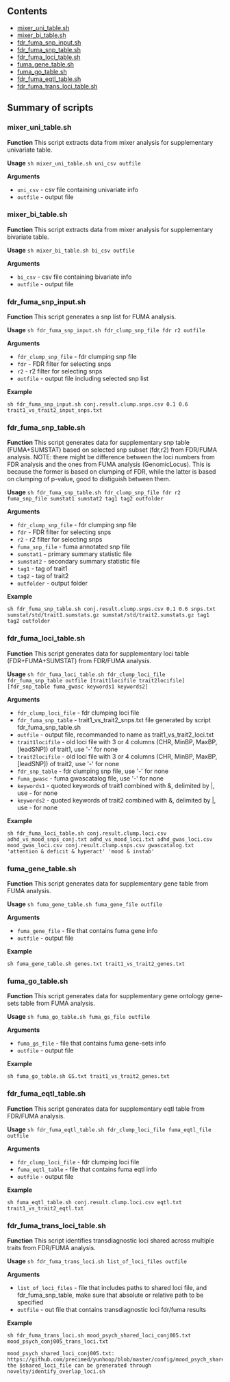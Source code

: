 ## Contents

* [mixer_uni_table.sh](#mixer_uni_tablesh)
* [mixer_bi_table.sh](#mixer_bi_tablesh)
* [fdr_fuma_snp_input.sh](#fdr_fuma_snp_inputsh)
* [fdr_fuma_snp_table.sh](#fdr_fuma_snp_tablesh)
* [fdr_fuma_loci_table.sh](#fdr_fuma_loci_tablesh)
* [fuma_gene_table.sh](#fuma_gene_tablesh)
* [fuma_go_table.sh](#fuma_go_tablesh)
* [fdr_fuma_eqtl_table.sh](#fdr_fuma_eqtl_tablesh)
* [fdr_fuma_trans_loci_table.sh](#fdr_fuma_trans_loci_tablesh)

## Summary of scripts

### mixer_uni_table.sh

**Function**
This script extracts data from mixer analysis for supplementary univariate
table.

**Usage** ``sh mixer_uni_table.sh uni_csv outfile``

**Arguments**
* `uni_csv` - csv file containing univariate info
* `outfile` - output file

### mixer_bi_table.sh

**Function**
This script extracts data from mixer analysis for supplementary bivariate
table.

**Usage** ``sh mixer_bi_table.sh bi_csv outfile``

**Arguments**
* `bi_csv` - csv file containing bivariate info
* `outfile` - output file

### fdr_fuma_snp_input.sh

**Function**
This script generates a snp list for FUMA analysis.

**Usage** ``sh fdr_fuma_snp_input.sh fdr_clump_snp_file fdr r2 outfile``

**Arguments**
* `fdr_clump_snp_file` - fdr clumping snp file
* `fdr` - FDR filter for selecting snps
* `r2` - r2 filter for selecting snps
* `outfile` - output file including selected snp list

**Example**
```
sh fdr_fuma_snp_input.sh conj.result.clump.snps.csv 0.1 0.6 trait1_vs_trait2_input_snps.txt
```

### fdr_fuma_snp_table.sh

**Function**
This script generates data for supplementary snp table (FUMA+SUMSTAT)
based on selected snp subset (fdr,r2) from FDR/FUMA analysis.
NOTE: there might be difference between the loci numbers from FDR analysis
and the ones from FUMA analysis (GenomicLocus). This is because the former
is based on clumping of FDR, while the latter is based on clumping of
p-value, good to distiguish between them.

**Usage** ``sh fdr_fuma_snp_table.sh fdr_clump_snp_file fdr r2 fuma_snp_file sumstat1 sumstat2 tag1 tag2 outfolder``

**Arguments**
* `fdr_clump_snp_file` - fdr clumping snp file
* `fdr` - FDR filter for selecting snps
* `r2` - r2 filter for selecting snps
* `fuma_snp_file` - fuma annotated snp file
* `sumstat1` - primary summary statistic file
* `sumstat2` - secondary summary statistic file
* `tag1` - tag of trait1
* `tag2` - tag of trait2
* `outfolder` - output folder

**Example**
```
sh fdr_fuma_snp_table.sh conj.result.clump.snps.csv 0.1 0.6 snps.txt sumstat/std/trait1.sumstats.gz sumstat/std/trait2.sumstats.gz tag1 tag2 outfolder
```

### fdr_fuma_loci_table.sh

**Function**
This script generates data for supplementary loci table (FDR+FUMA+SUMSTAT)
from FDR/FUMA analysis.

**Usage** ``sh fdr_fuma_loci_table.sh fdr_clump_loci_file fdr_fuma_snp_table outfile [trait1locifile trait2locifile] [fdr_snp_table fuma_gwasc keywords1 keywords2]``

**Arguments**
* `fdr_clump_loci_file` - fdr clumping loci file
* `fdr_fuma_snp_table` - trait1_vs_trait2_snps.txt file generated by script fdr_fuma_snp_table.sh
* `outfile` - output file, recommanded to name as trait1_vs_trait2_loci.txt
* `trait1locifile` - old loci file with 3 or 4 columns (CHR, MinBP, MaxBP, [leadSNP]) of trait1, use '-' for none
* `trait2locifile` - old loci file with 3 or 4 columns (CHR, MinBP, MaxBP, [leadSNP]) of trait2, use '-' for none
* `fdr_snp_table` - fdr clumping snp file, use '-' for none
* `fuma_gwasc` - fuma gwascatalog file, use '-' for none
* `keywords1` - quoted keywords of trait1 combined with &, delimited by |, use - for none
* `keywords2` - quoted keywords of trait2 combined with &, delimited by |, use - for none

**Example**
```
sh fdr_fuma_loci_table.sh conj.result.clump.loci.csv adhd_vs_mood_snps_conj.txt adhd_vs_mood_loci.txt adhd_gwas_loci.csv mood_gwas_loci.csv conj.result.clump.snps.csv gwascatalog.txt 'attention & deficit & hyperact' 'mood & instab'
```

### fuma_gene_table.sh

**Function**
This script generates data for supplementary gene table from FUMA analysis.

**Usage** ``sh fuma_gene_table.sh fuma_gene_file outfile``

**Arguments**
* `fuma_gene_file` - file that contains fuma gene info
* `outfile` - output file

**Example**
```
sh fuma_gene_table.sh genes.txt trait1_vs_trait2_genes.txt
```

### fuma_go_table.sh

**Function**
This script generates data for supplementary gene ontology gene-sets table from FUMA analysis.

**Usage** ``sh fuma_go_table.sh fuma_gs_file outfile``

**Arguments**
* `fuma_gs_file` - file that contains fuma gene-sets info
* `outfile` - output file

**Example**
```
sh fuma_go_table.sh GS.txt trait1_vs_trait2_genes.txt
```

### fdr_fuma_eqtl_table.sh

**Function**
This script generates data for supplementary eqtl table from FDR/FUMA analysis.

**Usage** ``sh fdr_fuma_eqtl_table.sh fdr_clump_loci_file fuma_eqtl_file outfile``

**Arguments**
* `fdr_clump_loci_file` - fdr clumping loci file
* `fuma_eqtl_table` - file that contains fuma eqtl info
* `outfile` - output file

**Example**
```
sh fuma_eqtl_table.sh conj.result.clump.loci.csv eqtl.txt trait1_vs_trait2_eqtl.txt
```

### fdr_fuma_trans_loci_table.sh

**Function**
This script identifies transdiagnostic loci shared across multiple traits from FDR/FUMA analysis.

**Usage** ``sh fdr_fuma_trans_loci.sh list_of_loci_files outfile``

**Arguments**
* `list_of_loci_files` - file that includes paths to shared loci file, and fdr_fuma_snp_table, make sure that absolute or relative path to be specified
* `outfile` - out file that contains transdiagnostic loci fdr/fuma results

**Example**
```
sh fdr_fuma_trans_loci.sh mood_psych_shared_loci_conj005.txt mood_psych_conj005_trans_loci.txt

mood_psych_shared_loci_conj005.txt: https://github.com/precimed/yunhoop/blob/master/config/mood_psych_shared_loci_conj005.txt
the $shared_loci_file can be grenerated through novelty/identify_overlap_loci.sh
```
